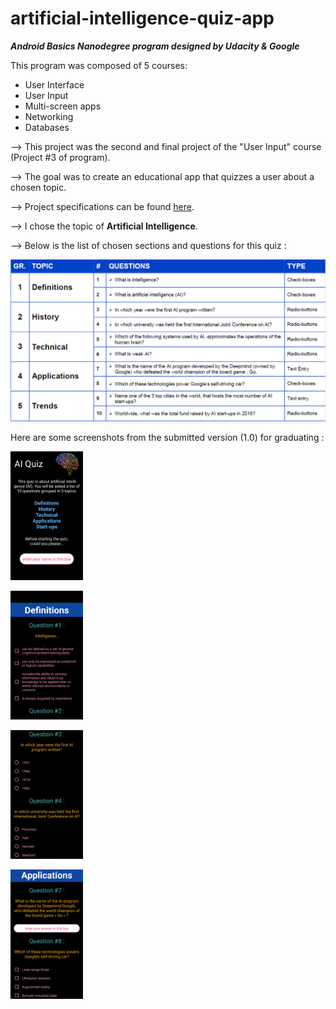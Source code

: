 # artificial-intelligence-quiz-app

**_Android Basics Nanodegree program designed by Udacity & Google_**

This program was composed of 5 courses:
* User Interface
* User Input
* Multi-screen apps
* Networking
* Databases

--> This project was the second and final project of the "User Input" course (Project #3 of program).

--> The goal was to create an educational app that quizzes a user about a chosen topic.

--> Project specifications can be found [here](documentation/udacity-abn-quiz-app-specifications.pdf).

--> I chose the topic of <b>Artificial Intelligence</b>.

--> Below is the list of chosen sections and questions for this quiz :

![alt tag](documentation/udacity-abn-quiz-app-themes-questions.PNG?raw=true)

Here are some screenshots from the submitted version (1.0) for graduating :

<img src ="documentation/screenshots/udacity-abn-quiz-app-v1.0-ss1.png?raw=true" width="23%"></img>

<img src ="documentation/screenshots/udacity-abn-quiz-app-v1.0-ss2.png?raw=true" width="23%"></img>

<img src ="documentation/screenshots/udacity-abn-quiz-app-v1.0-ss3.png?raw=true" width="23%"></img>

<img src ="documentation/screenshots/udacity-abn-quiz-app-v1.0-ss4.png?raw=true" width="23%"></img>

